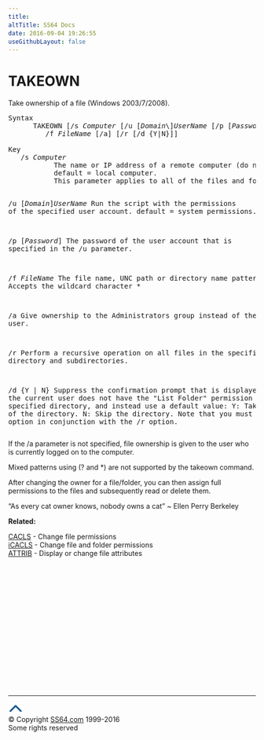 ```yaml
---
title:
altTitle: SS64 Docs
date: 2016-09-04 19:26:55
useGithubLayout: false
---
```

<!-- #BeginLibraryItem "/Library/head_nt.lbi" --><!-- #EndLibraryItem --><h1>TAKEOWN</h1> 
<p>Take ownership of a  file (Windows 2003/7/2008).</p>
<pre>Syntax
      TAKEOWN [/s <i>Computer</i> [/u [<i>Domain</i>\]<i>UserName</i> [/p [<i>Password</i>]]]]
         /f <i>FileName</i> [/a] [/r [/d {Y|N}]]<br>
Key
   /s <i>Computer</i>
           The name or IP address of a remote computer (do not use backslashes).
           default = local computer.
           This parameter applies to all of the files and folders specified in the command.

   /u [<i>Domain</i>\]<i>UserName</i>
           Run the script with the permissions of the specified user account.
           default = system permissions.

   /p [<i>Password</i>]
           The password of the user account that is specified in the /u parameter.

   /f <i>FileName</i>
           The file name, UNC path or directory name pattern.
           Accepts the wildcard character *

   /a      Give ownership to the Administrators group instead of the current user.

   /r      Perform a recursive operation on all files in the specified directory
           and subdirectories.

   /d {Y | N}
           Suppress the confirmation prompt that is displayed when the current user
           does not have the "List Folder" permission on a specified directory,
           and instead use a default value:
              Y: Take ownership of the directory.
              N: Skip the directory.
           Note that you must use this option in conjunction with the /r option.</pre>
<p> If the /a parameter is not specified, file ownership is given to the user who is currently logged on to the computer.</p>
<p>Mixed patterns using (? and *) are not supported by the takeown command.</p>
<p>After changing the owner for a file/folder, you can then assign  full permissions to the files  and subsequently read or delete them.</p>
<p class="quote">“As every cat owner knows, nobody owns a cat” ~ Ellen Perry Berkeley</p>
<p><b>Related:</b></p>
<p><a href="cacls.html">CACLS</a> - Change file permissions<br>
<a href="icacls.html">iCACLS</a> - Change file and folder permissions<br>
<a href="attrib.html">ATTRIB</a> - Display or change file attributes</p><!-- #BeginLibraryItem "/Library/foot_nt.lbi" --><p><script async="" src="//pagead2.googlesyndication.com/pagead/js/adsbygoogle.js"></script>
<!-- windows300 -->
<ins class="adsbygoogle" style="display:inline-block;width:300px;height:250px" data-ad-client="ca-pub-6140977852749469" data-ad-slot="7649547908"></ins>
<script>
(adsbygoogle = window.adsbygoogle || []).push({});
</script></p>
<hr>
<div id="bl" class="footer"><a href="#"><img src="../images/top.png" width="30" height="22" alt="Back to the Top"></a></div>
<div id="br" class="footer, tagline">© Copyright <a href="http://ss64.com/">SS64.com</a> 1999-2016<br>
Some rights reserved</div><!-- #EndLibraryItem -->

